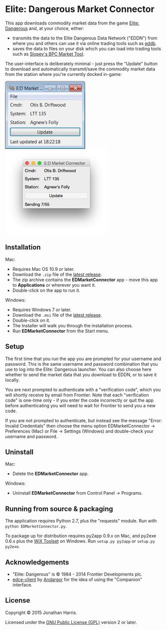 Elite: Dangerous Market Connector
========

This app downloads commodity market data from the game [Elite: Dangerous](https://www.elitedangerous.com/) and, at your choice, either:

* transmits the data to the Elite Dangerous Data Network ("EDDN") from where you and others can use it via online trading tools such as [eddb](http://eddb.io/).
* saves the data to files on your disk which you can load into trading tools such as [Slopey's BPC Market Tool](https://forums.frontier.co.uk/showthread.php?t=53037).

The user-interface is deliberately minimal - just press the "Update" button to download and automatically transmit/save the commodity market data from the station where you're currently docked in-game:

![Windows screenshot](img/win.png) ![Mac screenshot](img/mac.png)


Installation
--------

Mac:

* Requires Mac OS 10.9 or later.
* Download the `.zip` file of the [latest release](https://github.com/Marginal/EDMarketConnector/releases/latest).
* The zip archive contains the **EDMarketConnector** app - move this app to **Applications** or wherever you want it.
* Double-click on the app to run it.

Windows:

* Requires Windows 7 or later.
* Download the `.msi` file of the [latest release](https://github.com/Marginal/EDMarketConnector/releases/latest).
* Double-click on it.
* The Installer will walk you through the installation process.
* Run **EDMarketConnector** from the Start menu.


Setup
--------
The first time that you run the app you are prompted for your username and password. This is the same username and password
combination that you use to log into the Elite: Dangerous launcher. You can also choose here whether to send the market
data that you download to EDDN, or to save it locally.

You are next prompted to authenticate with a "verification code", which you will shortly receive by email from Frontier.
Note that each "verification code" is one-time only - if you enter the code incorrectly or quit the app before
authenticating you will need to wait for Frontier to send you a new code.

If you are not prompted to authenticate, but instead see the message "Error: Invalid Credentials" then choose the menu
option EDMarketConnector → Preferences (Mac) or File → Settings (Windows) and double-check your username and password.

Uninstall
--------

Mac:

* Delete the **EDMarketConnector** app.

Windows:

* Uninstall **EDMarketConnector** from Control Panel → Programs.


Running from source & packaging
--------
The application requires Python 2.7, plus the "requests" module. Run with `python EDMarketConnector.py`.

To package up for distribution requires py2app 0.9.x on Mac, and py2exe 0.6.x plus the [WiX Toolset](http://wixtoolset.org/) on Windows. Run `setup.py py2app` or `setup.py py2exe`.


Acknowledgements
--------
* "Elite: Dangerous" is © 1984 - 2014 Frontier Developments plc.
* [edce-client](https://github.com/Andargor/edce-client) by [Andargor](https://github.com/Andargor) for the idea
  of using the "Companion" interface.

License
-------
Copyright © 2015 Jonathan Harris.

Licensed under the [GNU Public License (GPL)](http://www.gnu.org/licenses/gpl-2.0.html) version 2 or later.
